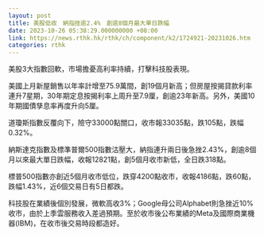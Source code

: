 ```yaml
---
layout: post
title: 美股低收　納指挫逾2.4%　創逾8個月最大單日跌幅
date: 2023-10-26 05:38:29.000000000 +08:00
link: https://news.rthk.hk/rthk/ch/component/k2/1724921-20231026.htm
categories: rthk
---
```


美股3大指數回軟，市場擔憂高利率持續，打擊科技股表現。

美國上月新屋銷售以年率計增至75.9萬間，創19個月新高；但房屋按揭貸款利率連升7星期，30年期定息按揭利率上周升至7.9厘，創逾23年新高。另外，美國10年期國債孳息率再度升向5厘。

道瓊斯指數反覆向下，險守33000點關口，收市報33035點，跌105點，跌幅0.32%。

納斯達克指數及標準普爾500指數沽壓大，納指連升兩日後急挫2.43%，創逾8個月以來最大單日跌幅，收報12821點，創5個月收市新低，全日跌318點。

標普500指數亦創近5個月收市低位，跌穿4200點收市，收報4186點，跌60點，跌幅1.43%，近6個交易日有5日都跌。

科技股在業績後個別發展，微軟高收3%；Google母公司Alphabet則急挫近10%收市，由於上季雲服務收入差過預期。至於收市後公布業績的Meta及國際商業機器(IBM)，在收市後交易時段都造好。
